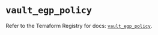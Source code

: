 # `vault_egp_policy`

Refer to the Terraform Registry for docs: [`vault_egp_policy`](https://registry.terraform.io/providers/hashicorp/vault/4.0.0/docs/resources/egp_policy).
